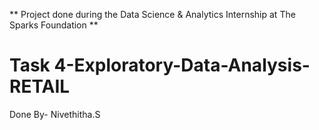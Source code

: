 ** Project done during the Data Science & Analytics Internship at The Sparks Foundation **

# Task 4-Exploratory-Data-Analysis-RETAIL

Done By- Nivethitha.S
